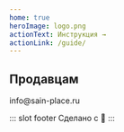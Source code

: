 ```yaml
---
home: true
heroImage: logo.png
actionText: Инструкция →
actionLink: /guide/
---
```


<div class="features">
  <div class="feature">
    <h2>Продавцам</h2>
    <p>info@sain-place.ru</p>
  </div>
</div>

::: slot footer
Сделано с 💜
:::